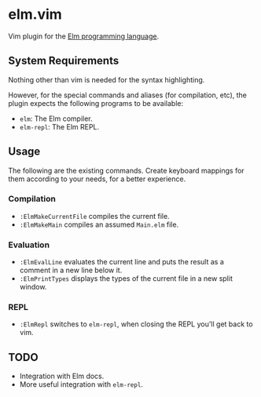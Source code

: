 # elm.vim

Vim plugin for the [Elm programming language](http://elm-lang.org/).

## System Requirements

Nothing other than vim is needed for the syntax highlighting.

However, for the special commands and aliases (for compilation, etc), the plugin expects the following programs to be available:

* `elm`: The Elm compiler.
* `elm-repl`: The Elm REPL.

## Usage

The following are the existing commands. Create keyboard mappings for 
them according to your needs, for a better experience.

### Compilation

* `:ElmMakeCurrentFile` compiles the current file.
* `:ElmMakeMain` compiles an assumed `Main.elm` file.

### Evaluation

* `:ElmEvalLine` evaluates the current line and puts the result as a
  comment in a new line below it.
* `:ElmPrintTypes` displays the types of the current file in a new split window.

### REPL

* `:ElmRepl` switches to `elm-repl`, when closing the REPL you'll get back to vim.

## TODO

* Integration with Elm docs.
* More useful integration with `elm-repl`.

